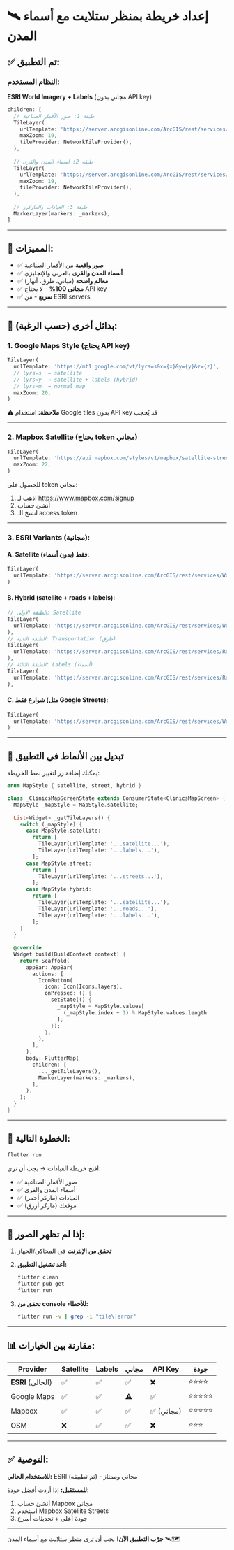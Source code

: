 # 🛰️ إعداد خريطة بمنظر ستلايت مع أسماء المدن

## ✅ تم التطبيق:

### النظام المستخدم:
**ESRI World Imagery + Labels** (مجاني بدون API key)

```dart
children: [
  // طبقة 1: صور الأقمار الصناعية
  TileLayer(
    urlTemplate: 'https://server.arcgisonline.com/ArcGIS/rest/services/World_Imagery/MapServer/tile/{z}/{y}/{x}',
    maxZoom: 19,
    tileProvider: NetworkTileProvider(),
  ),
  
  // طبقة 2: أسماء المدن والقرى
  TileLayer(
    urlTemplate: 'https://server.arcgisonline.com/ArcGIS/rest/services/Reference/World_Boundaries_and_Places/MapServer/tile/{z}/{y}/{x}',
    maxZoom: 19,
    tileProvider: NetworkTileProvider(),
  ),
  
  // طبقة 3: العيادات والماركرز
  MarkerLayer(markers: _markers),
]
```

---

## 🌟 المميزات:

- ✅ **صور واقعية** من الأقمار الصناعية
- ✅ **أسماء المدن والقرى** بالعربي والإنجليزي
- ✅ **معالم واضحة** (مباني، طرق، أنهار)
- ✅ **مجاني 100%** - لا يحتاج API key
- ✅ **سريع** - من ESRI servers

---

## 🎨 بدائل أخرى (حسب الرغبة):

### 1. Google Maps Style (يحتاج API key)
```dart
TileLayer(
  urlTemplate: 'https://mt1.google.com/vt/lyrs=s&x={x}&y={y}&z={z}',
  // lyrs=s  → satellite
  // lyrs=y  → satellite + labels (hybrid)
  // lyrs=m  → normal map
  maxZoom: 20,
)
```

⚠️ **ملاحظة:** استخدام Google tiles بدون API key قد يُحجب

---

### 2. Mapbox Satellite (يحتاج token مجاني)
```dart
TileLayer(
  urlTemplate: 'https://api.mapbox.com/styles/v1/mapbox/satellite-streets-v11/tiles/{z}/{x}/{y}?access_token=YOUR_TOKEN',
  maxZoom: 22,
)
```

للحصول على token مجاني:
1. اذهب لـ https://www.mapbox.com/signup
2. أنشئ حساب
3. انسخ الـ access token

---

### 3. ESRI Variants (مجانية):

#### A. Satellite فقط (بدون أسماء):
```dart
TileLayer(
  urlTemplate: 'https://server.arcgisonline.com/ArcGIS/rest/services/World_Imagery/MapServer/tile/{z}/{y}/{x}',
)
```

#### B. Hybrid (satellite + roads + labels):
```dart
// الطبقة الأولى: Satellite
TileLayer(
  urlTemplate: 'https://server.arcgisonline.com/ArcGIS/rest/services/World_Imagery/MapServer/tile/{z}/{y}/{x}',
),
// الطبقة الثانية: Transportation (طرق)
TileLayer(
  urlTemplate: 'https://server.arcgisonline.com/ArcGIS/rest/services/Reference/World_Transportation/MapServer/tile/{z}/{y}/{x}',
),
// الطبقة الثالثة: Labels (أسماء)
TileLayer(
  urlTemplate: 'https://server.arcgisonline.com/ArcGIS/rest/services/Reference/World_Boundaries_and_Places/MapServer/tile/{z}/{y}/{x}',
),
```

#### C. شوارع فقط (مثل Google Streets):
```dart
TileLayer(
  urlTemplate: 'https://server.arcgisonline.com/ArcGIS/rest/services/World_Street_Map/MapServer/tile/{z}/{y}/{x}',
)
```

---

## 🔄 تبديل بين الأنماط في التطبيق

يمكنك إضافة زر لتغيير نمط الخريطة:

```dart
enum MapStyle { satellite, street, hybrid }

class _ClinicsMapScreenState extends ConsumerState<ClinicsMapScreen> {
  MapStyle _mapStyle = MapStyle.satellite;
  
  List<Widget> _getTileLayers() {
    switch (_mapStyle) {
      case MapStyle.satellite:
        return [
          TileLayer(urlTemplate: '...satellite...'),
          TileLayer(urlTemplate: '...labels...'),
        ];
      case MapStyle.street:
        return [
          TileLayer(urlTemplate: '...streets...'),
        ];
      case MapStyle.hybrid:
        return [
          TileLayer(urlTemplate: '...satellite...'),
          TileLayer(urlTemplate: '...roads...'),
          TileLayer(urlTemplate: '...labels...'),
        ];
    }
  }
  
  @override
  Widget build(BuildContext context) {
    return Scaffold(
      appBar: AppBar(
        actions: [
          IconButton(
            icon: Icon(Icons.layers),
            onPressed: () {
              setState(() {
                _mapStyle = MapStyle.values[
                  (_mapStyle.index + 1) % MapStyle.values.length
                ];
              });
            },
          ),
        ],
      ),
      body: FlutterMap(
        children: [
          ..._getTileLayers(),
          MarkerLayer(markers: _markers),
        ],
      ),
    );
  }
}
```

---

## 🚀 الخطوة التالية:

```bash
flutter run
```

افتح خريطة العيادات → يجب أن ترى:
- ✅ صور الأقمار الصناعية
- ✅ أسماء المدن والقرى
- ✅ العيادات (ماركر أحمر)
- ✅ موقعك (ماركر أزرق)

---

## 🐛 إذا لم تظهر الصور:

1. **تحقق من الإنترنت** في المحاكي/الجهاز
2. **أعد تشغيل التطبيق:**
   ```bash
   flutter clean
   flutter pub get
   flutter run
   ```

3. **تحقق من console للأخطاء:**
   ```bash
   flutter run -v | grep -i "tile\|error"
   ```

---

## 📊 مقارنة بين الخيارات:

| Provider | Satellite | Labels | مجاني | API Key | جودة |
|----------|-----------|--------|-------|---------|------|
| **ESRI** (الحالي) | ✅ | ✅ | ✅ | ❌ | ⭐⭐⭐⭐ |
| Google Maps | ✅ | ✅ | ⚠️ | ✅ | ⭐⭐⭐⭐⭐ |
| Mapbox | ✅ | ✅ | ✅ | ✅ (مجاني) | ⭐⭐⭐⭐⭐ |
| OSM | ❌ | ✅ | ✅ | ❌ | ⭐⭐⭐ |

---

## ✅ التوصية:

**للاستخدام الحالي:** ESRI (تم تطبيقه) - مجاني وممتاز

**للمستقبل:** إذا أردت أفضل جودة:
1. أنشئ حساب Mapbox مجاني
2. استخدم Mapbox Satellite Streets
3. جودة أعلى + تحديثات أسرع

---

**جرّب التطبيق الآن!** يجب أن ترى منظر ستلايت مع أسماء المدن 🛰️🗺️
